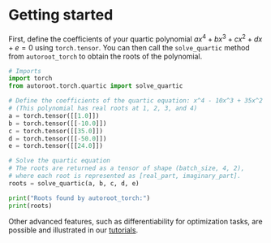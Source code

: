 # Getting started

First, define the coefficients of your quartic polynomial $ax^4 + bx^3 + cx^2 + dx + e = 0$ using `torch.tensor`. You can then call the `solve_quartic` method from `autoroot_torch` to obtain the roots of the polynomial.

```python
# Imports
import torch
from autoroot.torch.quartic import solve_quartic

# Define the coefficients of the quartic equation: x^4 - 10x^3 + 35x^2 - 50x + 24 = 0
# (This polynomial has real roots at 1, 2, 3, and 4)
a = torch.tensor([[1.0]])
b = torch.tensor([[-10.0]])
c = torch.tensor([[35.0]])
d = torch.tensor([[-50.0]])
e = torch.tensor([[24.0]])

# Solve the quartic equation
# The roots are returned as a tensor of shape (batch_size, 4, 2),
# where each root is represented as [real_part, imaginary_part].
roots = solve_quartic(a, b, c, d, e)

print("Roots found by autoroot_torch:")
print(roots)
```

Other advanced features, such as differentiability for optimization tasks, are possible and illustrated
in our [tutorials](tutorials).
